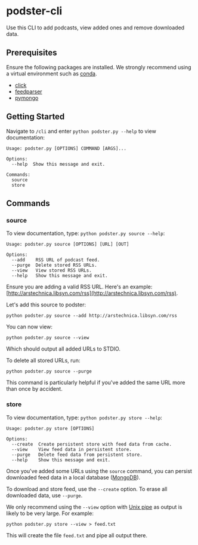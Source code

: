 # podster-cli
Use this CLI to add podcasts, view added ones and remove downloaded data.

## Prerequisites

Ensure the following packages are installed. We strongly recommend using a virtual 
environment such as [conda](https://docs.conda.io/projects/conda/en/latest/user-guide/getting-started.html).

- [click](https://click.palletsprojects.com/en/7.x/)
- [feedparser](https://pypi.org/project/feedparser/)
- [pymongo](https://api.mongodb.com/python/current/)

## Getting Started
Navigate to `/cli` and enter `python podster.py --help` to view documentation:
````
Usage: podster.py [OPTIONS] COMMAND [ARGS]...

Options:
  --help  Show this message and exit.

Commands:
  source
  store
````

## Commands

### source
To view documentation, type: `python podster.py source --help`:
````
Usage: podster.py source [OPTIONS] [URL] [OUT]

Options:
  --add    RSS URL of podcast feed.
  --purge  Delete stored RSS URLs.
  --view   View stored RSS URLs.
  --help   Show this message and exit.
```` 

Ensure you are adding a valid RSS URL. 
Here's an example: [http://arstechnica.libsyn.com/rss](http://arstechnica.libsyn.com/rss).

Let's add this source to podster:

``
python podster.py source --add http://arstechnica.libsyn.com/rss
``

You can now view:

``
python podster.py source --view
``

Which should output all added URLs to STDIO.

To delete all stored URLs, run:

``
python podster.py source --purge
``

This command is particularly helpful if you've added the same URL 
more than once by accident.


### store
To view documentation, type: `python podster.py store --help`:
````
Usage: podster.py store [OPTIONS]

Options:
  --create  Create persistent store with feed data from cache.
  --view    View feed data in persistent store.
  --purge   Delete feed data from persistent store.
  --help    Show this message and exit.
````

Once you've added some URLs using the `source` command, you can persist 
downloaded feed data in a local database ([MongoDB](https://www.mongodb.com)).

To download and store feed, use the `--create` option. 
To erase all downloaded data, use `--purge`.

We only recommend using the `--view` option with 
[Unix pipe](https://stackoverflow.com/questions/876239/how-to-redirect-and-append-both-stdout-and-stderr-to-a-file-with-bash) 
as output is likely to be very large. For example:

``
python podster.py store --view > feed.txt
`` 

This will create the file `feed.txt` and pipe all output there.